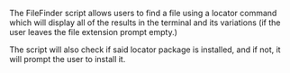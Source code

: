 The FileFinder script allows users to find a file using a locator command which will display all of the results in the terminal and its variations (if the user leaves the file extension prompt empty.)

The script will also check if said locator package is installed, and if not, it will prompt the user to install it.

